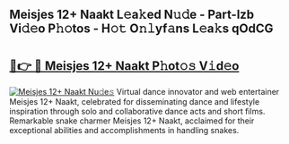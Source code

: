 ## Meisjes 12+ Naakt L𝚎a𝚔ed N𝚞𝚍e - Part-lzb Vi𝚍𝚎o P𝚑𝚘tos - H𝚘𝚝 O𝚗𝚕yf𝚊ns L𝚎a𝚔s qOdCG

# <h2><a href="http://kf9xt9g.oniu.top/?m=Meisjes+12%2b+Naakt">🔗👉 🔴 Meisjes 12+ Naakt P𝚑ot𝚘𝚜 V𝚒d𝚎o</a></h2>

[![Meisjes 12+ Naakt Nu𝚍e𝚜](https://i.imgur.com/0qMVB7G.gif)](http://kf9xt9g.oniu.top/?m=Meisjes+12%2b+Naakt)
Virtual dance innovator and web entertainer Meisjes 12+ Naakt, celebrated for disseminating dance and lifestyle inspiration through solo and collaborative dance acts and short films. Remarkable snake charmer Meisjes 12+ Naakt, acclaimed for their exceptional abilities and accomplishments in handling snakes.  
